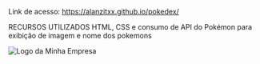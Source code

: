 Link de acesso:
https://alanzitxx.github.io/pokedex/

RECURSOS UTILIZADOS
HTML, CSS e consumo de API do Pokémon para exibição de imagem e nome dos pokemons

<img src="https://blogger.googleusercontent.com/img/a/AVvXsEhtrZNS3hUutsXQ1TquGUjKpHXS5P4Tj8wRhV4vK6WFJgMzh8F7pexbs0Xep9h07B6joeRBJg4KI16HU460bDkZ4F0t9SZozBKUIIdkDV2aHhLLrSVJNdfQ7pSfJ1HTeJeb4hkqd0y6HkkCtb6JY8Na53FakIw5qj8TJiwflyR-VLnp-g3c8VnNVLNe4KjH=w1140-h777" alt="Logo da Minha Empresa">
